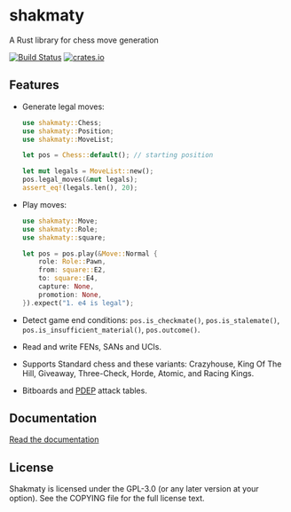 shakmaty
========

A Rust library for chess move generation

[![Build Status](https://travis-ci.org/niklasf/shakmaty.svg?branch=master)](https://travis-ci.org/niklasf/shakmaty)
[![crates.io](https://img.shields.io/crates/v/shakmaty.svg)](https://crates.io/crates/shakmaty)

Features
--------

* Generate legal moves:

  ```rust
  use shakmaty::Chess;
  use shakmaty::Position;
  use shakmaty::MoveList;

  let pos = Chess::default(); // starting position

  let mut legals = MoveList::new();
  pos.legal_moves(&mut legals);
  assert_eq!(legals.len(), 20);
  ```

* Play moves:

  ```rust
  use shakmaty::Move;
  use shakmaty::Role;
  use shakmaty::square;

  let pos = pos.play(&Move::Normal {
      role: Role::Pawn,
      from: square::E2,
      to: square::E4,
      capture: None,
      promotion: None,
  }).expect("1. e4 is legal");
  ```

* Detect game end conditions: `pos.is_checkmate()`, `pos.is_stalemate()`,
  `pos.is_insufficient_material()`, `pos.outcome()`.

* Read and write FENs, SANs and UCIs.

* Supports Standard chess and these variants: Crazyhouse, King Of The Hill,
  Giveaway, Three-Check, Horde, Atomic, and Racing Kings.

* Bitboards and
  [PDEP](https://chessprogramming.wikispaces.com/BMI2#Instructions-PDEP)
  attack tables.

Documentation
-------------

[Read the documentation](https://docs.rs/shakmaty)

License
-------

Shakmaty is licensed under the GPL-3.0 (or any later version at your option).
See the COPYING file for the full license text.
